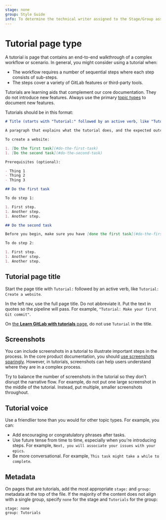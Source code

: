 ```yaml
---
stage: none
group: Style Guide
info: To determine the technical writer assigned to the Stage/Group associated with this page, see https://about.gitlab.com/handbook/product/ux/technical-writing/#assignments
---
```


# Tutorial page type

A tutorial is page that contains an end-to-end walkthrough of a complex workflow or scenario.
In general, you might consider using a tutorial when:

- The workflow requires a number of sequential steps where each step consists
  of sub-steps.
- The steps cover a variety of GitLab features or third-party tools.

Tutorials are learning aids that complement our core documentation.
They do not introduce new features.
Always use the primary [topic types](index.md) to document new features.

Tutorials should be in this format:

```markdown
# Title (starts with "Tutorial:" followed by an active verb, like "Tutorial: Create a website")

A paragraph that explains what the tutorial does, and the expected outcome.

To create a website:

1. [Do the first task](#do-the-first-task)
1. [Do the second task](#do-the-second-task)

Prerequisites (optional):

- Thing 1
- Thing 2
- Thing 3

## Do the first task

To do step 1:

1. First step.
1. Another step.
1. Another step.

## Do the second task

Before you begin, make sure you have [done the first task](#do-the-first-task).

To do step 2:

1. First step.
1. Another step.
1. Another step.
```

## Tutorial page title

Start the page title with `Tutorial:` followed by an active verb, like `Tutorial: Create a website`.

In the left nav, use the full page title. Do not abbreviate it.
Put the text in quotes so the pipeline will pass. For example,
`"Tutorial: Make your first Git commit"`.

On [the **Learn GitLab with tutorials** page](../../../tutorials/index.md),
do not use `Tutorial` in the title.

## Screenshots

You can include screenshots in a tutorial to illustrate important steps in the process.
In the core product documentation, you should [use screenshots sparingly](../styleguide/index.md#images).
However, in tutorials, screenshots can help users understand where they are in a complex process.

Try to balance the number of screenshots in the tutorial so they don't disrupt
the narrative flow. For example, do not put one large screenshot in the middle of the tutorial.
Instead, put multiple, smaller screenshots throughout.

## Tutorial voice

Use a friendlier tone than you would for other topic types. For example,
you can:

- Add encouraging or congratulatory phrases after tasks.
- Use future tense from time to time, especially when you're introducing
  steps. For example, `Next, you will associate your issues with your epics`.
- Be more conversational. For example, `This task might take a while to complete`.

## Metadata

On pages that are tutorials, add the most appropriate `stage:` and `group:` metadata at the top of the file.
If the majority of the content does not align with a single group, specify `none` for the stage
and `Tutorials` for the group:

```plaintext
stage: none
group: Tutorials
```
